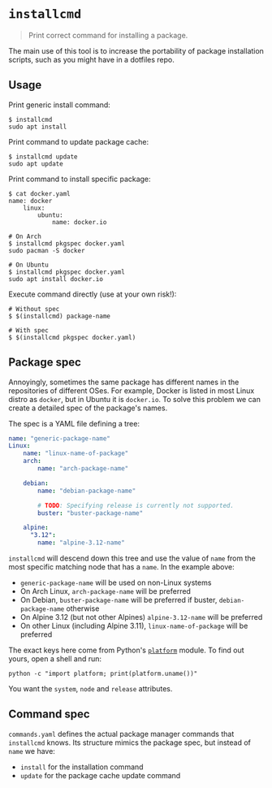 # `installcmd`

> Print correct command for installing a package.

The main use of this tool is to increase the portability of package installation scripts, such as you might have in a dotfiles repo. 

## Usage
Print generic install command:
```
$ installcmd
sudo apt install
```

Print command to update package cache:
```
$ installcmd update
sudo apt update
```

Print command to install specific package:
```
$ cat docker.yaml
name: docker
    linux:
        ubuntu:
            name: docker.io

# On Arch
$ installcmd pkgspec docker.yaml
sudo pacman -S docker

# On Ubuntu
$ installcmd pkgspec docker.yaml
sudo apt install docker.io
```

Execute command directly (use at your own risk!):
```
# Without spec
$ $(installcmd) package-name

# With spec
$ $(installcmd pkgspec docker.yaml)
```

## Package spec
Annoyingly, sometimes the same package has different names in the repositories of different OSes. For example, Docker is listed in most Linux distro as `docker`, but in Ubuntu it is `docker.io`. To solve this problem we can create a detailed spec of the package's names.

The spec is a YAML file defining a tree:
```yaml
name: "generic-package-name"
Linux:
    name: "linux-name-of-package"
    arch:
        name: "arch-package-name"

    debian:
        name: "debian-package-name"

        # TODO: Specifying release is currently not supported.
        buster: "buster-package-name"

    alpine:
      "3.12":
        name: "alpine-3.12-name"
``` 

`installcmd` will descend down this tree and use the value of `name` from the most specific matching node that has a `name`. In the example above:
* `generic-package-name` will be used on non-Linux systems
* On Arch Linux, `arch-package-name` will be preferred
* On Debian, `buster-package-name` will be preferred if buster, `debian-package-name` otherwise
* On Alpine 3.12 (but not other Alpines) `alpine-3.12-name` will be preferred
* On other Linux (including Alpine 3.11), `linux-name-of-package` will be preferred

The exact keys here come from Python's [`platform`](https://docs.python.org/3/library/platform.html) module. To find out yours, open a shell and run:
```shell script
python -c "import platform; print(platform.uname())"
```
You want the `system`, `node` and `release` attributes.

## Command spec
`commands.yaml` defines the actual package manager commands that `installcmd` knows. Its structure mimics the package spec, but instead of `name` we have:
* `install` for the installation command
* `update` for the package cache update command
